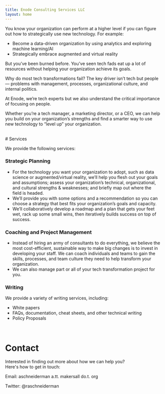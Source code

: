 ```yaml
---
title: Enode Consulting Services LLC
layout: home
---
```


You know your organization can perform at a higher level if you can figure out how to strategically use new technology. For example:

- Become a data-driven organization by using analytics and exploring machine learning/AI
- Strategically embrace augmented and virtual reality

But you’ve been burned before. You’ve seen tech fads eat up a lot of resources without helping your organization achieve its goals.

Why do most tech transformations fail? The key driver isn’t tech but people — problems with management, processes, organizational culture, and internal politics.

At Enode, we’re tech experts but we also understand the critical importance of focusing on people. 

Whether you’re a tech manager, a marketing director, or a CEO, we can help you build on your organization’s strengths and find a smarter way to use new technology to “level up” your organization.

<br/>
# Services

We provide the following services:

### Strategic Planning
- For the technology you want your organization to adopt, such as data science or augmented/virtual reality, we’ll help you flesh out your goals and assumptions; assess your organization’s technical, organizational, and cultural strengths & weaknesses; and briefly map out where the field is headed.  
- We’ll provide you with some options and a recommendation so you can choose a strategy that best fits your organization’s goals and capacity.
- We’ll collaboratively develop a roadmap and a plan that gets your feet wet, rack up some small wins, then iteratively builds success on top of success.

### Coaching and Project Management
- Instead of hiring an army of consultants to do everything, we believe the most cost-efficient, sustainable way to make big changes is to invest in developing your staff. We can coach individuals and teams to gain the skills, processes, and team culture they need to help transform your organization.
- We can also manage part or all of your tech transformation project for you.

### Writing
We provide a variety of writing services, including:
- White papers
- FAQs, documentation, cheat sheets, and other technical writing
- Policy Proposals

<br/>

# Contact

Interested in finding out more about how we can help you? 
<br/>Here's how to get in touch:


Email: aschneiderman a.tt. makersall do.t. org

Twitter: @raschneiderman

